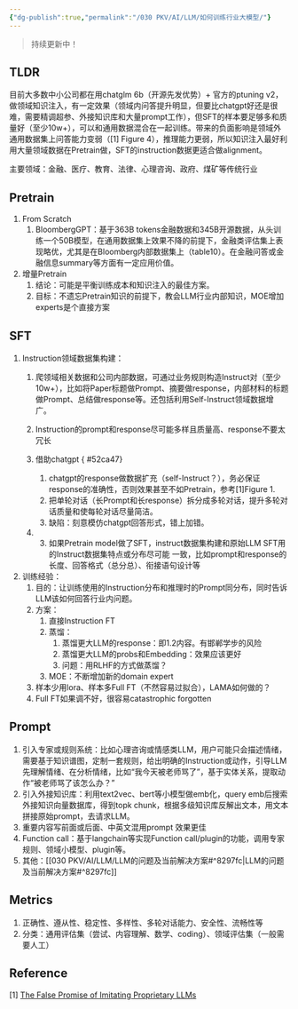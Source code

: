```yaml
---
{"dg-publish":true,"permalink":"/030 PKV/AI/LLM/如何训练行业大模型/"}
---
```


> 持续更新中！

## TLDR

目前大多数中小公司都在用chatglm 6b（开源先发优势）+ 官方的ptuning v2，做领域知识注入，有一定效果（领域内问答提升明显，但要比chatgpt好还是很难，需要精调超参、外接知识库和大量prompt工作），但SFT的样本要足够多和质量好（至少10w+），可以和通用数据混合在一起训练。带来的负面影响是领域外通用数据集上问答能力变弱（[1] Figure 4），推理能力更弱，所以知识注入最好利用大量领域数据在Pretrain做，SFT的instruction数据更适合做alignment。

主要领域：金融、医疗、教育、法律、心理咨询、政府、煤矿等传统行业

## Pretrain
1. From Scratch
	1. BloombergGPT：基于363B tokens金融数据和345B开源数据，从头训练一个50B模型，在通用数据集上效果不降的前提下，金融类评估集上表现略优，尤其是在Bloomberg内部数据集上（table10）。在金融问答或金融信息summary等方面有一定应用价值。
2. 增量Pretrain
	1. 结论：可能是平衡训练成本和知识注入的最佳方案。
	2. 目标：不遗忘Pretrain知识的前提下，教会LLM行业内部知识，MOE增加experts是个直接方案

## SFT
1. Instruction领域数据集构建：
	1. 爬领域相关数据和公司内部数据，可通过业务规则构造Instruct对（至少10w+），比如将Paper标题做Prompt、摘要做response，内部材料的标题做Prompt、总结做response等。还包括利用Self-Instruct领域数据增广。
	2. Instruction的prompt和response尽可能多样且质量高、response不要太冗长
	3. 借助chatgpt
{ #52ca47}

		1. chatgpt的response做数据扩充（self-Instruct？），务必保证response的准确性，否则效果甚至不如Pretrain，参考[1]Figure 1.
		2. 把单轮对话（长Prompt和长response）拆分成多轮对话，提升多轮对话质量和使每轮对话尽量简洁。
		3. 缺陷：刻意模仿chatgpt回答形式，错上加错。	
	4. 3. 如果Pretrain model做了SFT，instruct数据集构建和原始LLM SFT用的Instruct数据集特点或分布尽可能 一致，比如prompt和response的长度、回答格式（总分总）、衔接语句设计等
2. 训练经验：
	1. 目的：让训练使用的Instruction分布和推理时的Prompt同分布，同时告诉LLM该如何回答行业内问题。
	2. 方案：
		1. 直接Instruction FT
		2. 蒸馏：
			1. 蒸馏更大LLM的response：即1.2内容。有邯郸学步的风险
			2. 蒸馏更大LLM的probs和Embedding：效果应该更好
			3. 问题：用RLHF的方式做蒸馏？
		3. MOE：不断增加新的domain expert
	3. 样本少用lora、样本多Full FT（不然容易过拟合），LAMA如何做的？
	4. Full FT如果调不好，很容易catastrophic forgotten

## Prompt
1. 引入专家或规则系统：比如心理咨询或情感类LLM，用户可能只会描述情绪，需要基于知识谱图，定制一套规则，给出明确的Instruction或动作，引导LLM先理解情绪、在分析情绪，比如“我今天被老师骂了”，基于实体关系，提取动作“被老师骂了该怎么办？”
2. 引入外接知识库：利用text2vec、bert等小模型做emb化，query emb后搜索外接知识向量数据库，得到topk chunk，根据多级知识库反解出文本，用文本拼接原始prompt，去请求LLM。
3. 重要内容写前面或后面、中英文混用prompt 效果更佳
4. Function call：基于langchain等实现Function call/plugin的功能，调用专家规则、领域小模型、plugin等。
5. 其他：[[030 PKV/AI/LLM/LLM的问题及当前解决方案#^8297fc\|LLM的问题及当前解决方案#^8297fc]]


## Metrics
1. 正确性、遵从性、稳定性、多样性、多轮对话能力、安全性、流畅性等
2. 分类：通用评估集（尝试、内容理解、数学、coding）、领域评估集（一般需要人工）



## Reference

[1] [The False Promise of Imitating Proprietary LLMs](https://arxiv.org/pdf/2305.15717.pdf)
